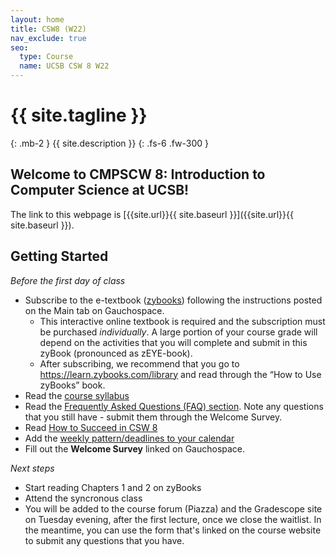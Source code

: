 ```yaml
---
layout: home
title: CSW8 (W22)
nav_exclude: true
seo:
  type: Course
  name: UCSB CSW 8 W22
---
```


# {{ site.tagline }}
{: .mb-2 }
{{ site.description }}
{: .fs-6 .fw-300 }

<!--
{% if site.announcements %}
{{ site.announcements.last }}
[Announcements](announcements.md){: .btn .btn-outline .fs-3 }
{% endif %}
-->

## Welcome to CMPSCW 8: Introduction to Computer Science at UCSB! 

The link to this webpage is [{{site.url}}{{ site.baseurl }}]({{site.url}}{{ site.baseurl }}).

## Getting Started

_Before the first day of class_

- Subscribe to the e-textbook ([zybooks](https://zybooks.com)) following the instructions posted on the Main tab on Gauchospace.
    - This interactive online textbook is required and the subscription must be purchased _individually_. A large portion of your course grade will depend on the activities that you will complete and submit in this zyBook (pronounced as zEYE-book).
    - After subscribing, we recommend that you go to <https://learn.zybooks.com/library> and read through the “How to Use zyBooks” book.
- Read the [course syllabus]({{site.url}}/{{site.baseurl}}/about)
- Read the [Frequently Asked Questions (FAQ) section]({{site.url}}/{{site.baseurl}}/faq). Note any questions that you still have - submit them through the Welcome Survey. 
- Read [How to Succeed in CSW 8]({{site.url}}/{{site.baseurl}}/success)
- Add the [weekly pattern/deadlines to your calendar]({{site.url}}/{{site.baseurl}}/success/#roadmap)
- Fill out the **Welcome Survey** linked on Gauchospace.

_Next steps_
- Start reading Chapters 1 and 2 on zyBooks
- Attend the syncronous class
- You will be added to the course forum (Piazza) and the Gradescope site on Tuesday evening, after the first lecture, once we close the waitlist. In the meantime, you can use the form that's linked on the course website to submit any questions that you have.


<!--
## Next Steps

* Use the quick links at the top of this website to create accounts using your **@umail.ucsb.edu** address (**NOT** your @ucsb.edu email).
    * Piazza - our Q&A forum
    * Gradescope - to submit your code for quizzes, project, some lab submissions
-->
